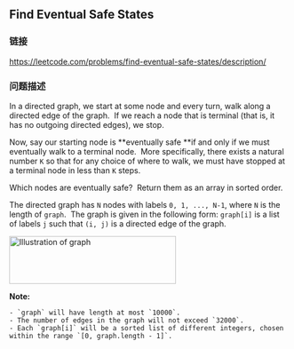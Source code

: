 ## Find Eventual Safe States  
### 链接  
https://leetcode.com/problems/find-eventual-safe-states/description/  
### 问题描述
In a directed graph, we start at some node and every turn, walk along a directed edge of the graph.&nbsp; If we reach a node that is terminal (that is, it has no outgoing directed edges), we stop.

Now, say our starting node is **eventually safe&nbsp;**if and only if we must eventually walk to a terminal node.&nbsp; More specifically, there exists a natural number `K` so that for any choice of where to walk, we must have stopped at a terminal node in less than `K` steps.

Which nodes are eventually safe?&nbsp; Return them as an array in sorted order.

The directed graph has `N` nodes with labels `0, 1, ..., N-1`, where `N` is the length of `graph`.&nbsp; The&nbsp;graph is given in the following form: `graph[i]` is a list of labels `j` such that `(i, j)` is a directed edge of the graph.

<img alt="Illustration of graph" src="https://s3-lc-upload.s3.amazonaws.com/uploads/2018/03/17/picture1.png" style="height:86px; width:300px" />

**Note:**

	- `graph` will have length at most `10000`.
	- The number of edges in the graph will not exceed `32000`.
	- Each `graph[i]` will be a sorted list of different integers, chosen within the range `[0, graph.length - 1]`.
